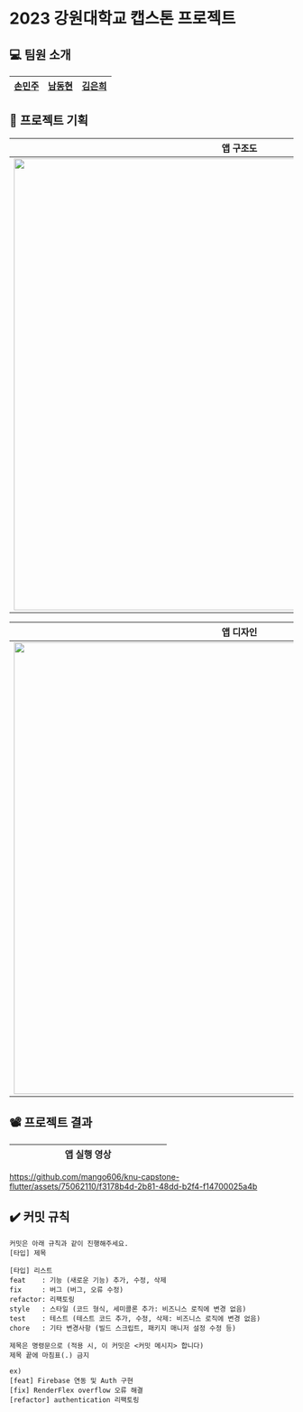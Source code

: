 # 2023 강원대학교 캡스톤 프로젝트

## 💻 팀원 소개
|[손민주](https://github.com/mango606)|[남동현](https://github.com/namudongs)|[김은희](https://github.com/euniiiii)|                                                                                                               
|:---:|:---:|:---:| 

## 📕 프로젝트 기획
|앱 구조도|
|---|
|<img width="800" src="https://github.com/mango606/knu-capstone-flutter/assets/75062110/e0455f0d-4f6d-4871-b269-f2793171ee9b">|

|앱 디자인|
|---|
|<img width="800" src="https://github.com/mango606/knu-capstone-flutter/assets/75062110/bc4a2c2b-bfd9-4980-bba4-eeb0a9b5c6a9">|

## 📽️ 프로젝트 결과
|&nbsp;&nbsp;&nbsp;&nbsp;&nbsp;&nbsp;&nbsp;&nbsp;&nbsp;&nbsp;&nbsp;&nbsp;&nbsp;&nbsp;&nbsp;&nbsp;&nbsp;&nbsp;&nbsp;&nbsp;&nbsp;앱 실행 영상&nbsp;&nbsp;&nbsp;&nbsp;&nbsp;&nbsp;&nbsp;&nbsp;&nbsp;&nbsp;&nbsp;&nbsp;&nbsp;&nbsp;&nbsp;&nbsp;&nbsp;&nbsp;&nbsp;&nbsp;&nbsp;|
|---|

https://github.com/mango606/knu-capstone-flutter/assets/75062110/f3178b4d-2b81-48dd-b2f4-f14700025a4b

## ✔️ 커밋 규칙
```
커밋은 아래 규칙과 같이 진행해주세요.
[타입] 제목
```
```
[타입] 리스트
feat    : 기능 (새로운 기능) 추가, 수정, 삭제
fix     : 버그 (버그, 오류 수정)
refactor: 리팩토링
style   : 스타일 (코드 형식, 세미콜론 추가: 비즈니스 로직에 변경 없음)
test    : 테스트 (테스트 코드 추가, 수정, 삭제: 비즈니스 로직에 변경 없음)
chore   : 기타 변경사항 (빌드 스크립트, 패키지 매니저 설정 수정 등)
```
```
제목은 명령문으로 (적용 시, 이 커밋은 <커밋 메시지> 합니다)
제목 끝에 마침표(.) 금지
```
```
ex)
[feat] Firebase 연동 및 Auth 구현
[fix] RenderFlex overflow 오류 해결
[refactor] authentication 리팩토링
```
